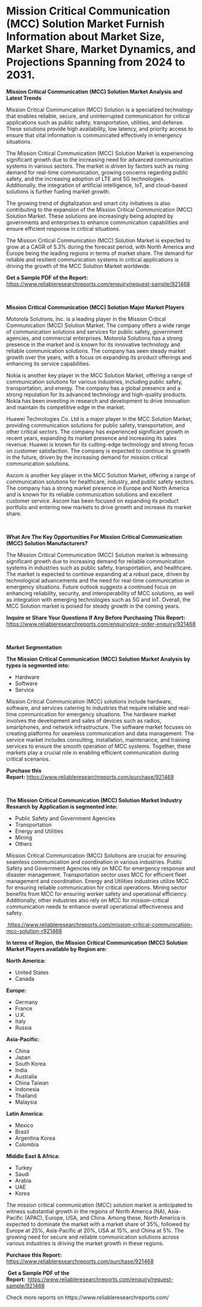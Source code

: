 <p><h1>Mission Critical Communication (MCC) Solution Market Furnish Information about Market Size, Market Share, Market Dynamics, and Projections Spanning from 2024 to 2031.</h1></p><p><strong>Mission Critical Communication (MCC) Solution Market Analysis and Latest Trends</strong></p>
<p><p>Mission Critical Communication (MCC) Solution is a specialized technology that enables reliable, secure, and uninterrupted communication for critical applications such as public safety, transportation, utilities, and defense. These solutions provide high availability, low latency, and priority access to ensure that vital information is communicated effectively in emergency situations.</p><p>The Mission Critical Communication (MCC) Solution Market is experiencing significant growth due to the increasing need for advanced communication systems in various sectors. The market is driven by factors such as rising demand for real-time communication, growing concerns regarding public safety, and the increasing adoption of LTE and 5G technologies. Additionally, the integration of artificial intelligence, IoT, and cloud-based solutions is further fueling market growth.</p><p>The growing trend of digitalization and smart city initiatives is also contributing to the expansion of the Mission Critical Communication (MCC) Solution Market. These solutions are increasingly being adopted by governments and enterprises to enhance communication capabilities and ensure efficient response in critical situations.</p><p>The Mission Critical Communication (MCC) Solution Market is expected to grow at a CAGR of 5.3% during the forecast period, with North America and Europe being the leading regions in terms of market share. The demand for reliable and resilient communication systems in critical applications is driving the growth of the MCC Solution Market worldwide.</p></p>
<p><strong>Get a Sample PDF of the Report:&nbsp;</strong> <a href="https://www.reliableresearchreports.com/enquiry/request-sample/921468">https://www.reliableresearchreports.com/enquiry/request-sample/921468</a></p>
<p>&nbsp;</p>
<p><strong>Mission Critical Communication (MCC) Solution Major Market Players</strong></p>
<p><p>Motorola Solutions, Inc. is a leading player in the Mission Critical Communication (MCC) Solution Market. The company offers a wide range of communication solutions and services for public safety, government agencies, and commercial enterprises. Motorola Solutions has a strong presence in the market and is known for its innovative technology and reliable communication solutions. The company has seen steady market growth over the years, with a focus on expanding its product offerings and enhancing its service capabilities.</p><p>Nokia is another key player in the MCC Solution Market, offering a range of communication solutions for various industries, including public safety, transportation, and energy. The company has a global presence and a strong reputation for its advanced technology and high-quality products. Nokia has been investing in research and development to drive innovation and maintain its competitive edge in the market.</p><p>Huawei Technologies Co. Ltd is a major player in the MCC Solution Market, providing communication solutions for public safety, transportation, and other critical sectors. The company has experienced significant growth in recent years, expanding its market presence and increasing its sales revenue. Huawei is known for its cutting-edge technology and strong focus on customer satisfaction. The company is expected to continue its growth in the future, driven by the increasing demand for mission critical communication solutions.</p><p>Ascom is another key player in the MCC Solution Market, offering a range of communication solutions for healthcare, industry, and public safety sectors. The company has a strong market presence in Europe and North America and is known for its reliable communication solutions and excellent customer service. Ascom has been focused on expanding its product portfolio and entering new markets to drive growth and increase its market share.</p></p>
<p>&nbsp;</p>
<p><strong>What Are The Key Opportunities For Mission Critical Communication (MCC) Solution Manufacturers?</strong></p>
<p><p>The Mission Critical Communication (MCC) Solution market is witnessing significant growth due to increasing demand for reliable communication systems in industries such as public safety, transportation, and healthcare. The market is expected to continue expanding at a robust pace, driven by technological advancements and the need for real-time communication in emergency situations. Future outlook suggests a continued focus on enhancing reliability, security, and interoperability of MCC solutions, as well as integration with emerging technologies such as 5G and IoT. Overall, the MCC Solution market is poised for steady growth in the coming years.</p></p>
<p><strong>Inquire or Share Your Questions If Any Before Purchasing This Report:</strong> <a href="https://www.reliableresearchreports.com/enquiry/pre-order-enquiry/921468">https://www.reliableresearchreports.com/enquiry/pre-order-enquiry/921468</a></p>
<p>&nbsp;</p>
<p><strong>Market Segmentation</strong></p>
<p><strong>The Mission Critical Communication (MCC) Solution Market Analysis by types is segmented into:</strong></p>
<p><ul><li>Hardware</li><li>Software</li><li>Service</li></ul></p>
<p><p>Mission Critical Communication (MCC) solutions include hardware, software, and services catering to industries that require reliable and real-time communication for emergency situations. The hardware market involves the development and sales of devices such as radios, smartphones, and network infrastructure. The software market focuses on creating platforms for seamless communication and data management. The service market includes consulting, installation, maintenance, and training services to ensure the smooth operation of MCC systems. Together, these markets play a crucial role in enabling efficient communication during critical scenarios.</p></p>
<p><strong>Purchase this Report:&nbsp;</strong><a href="https://www.reliableresearchreports.com/purchase/921468">https://www.reliableresearchreports.com/purchase/921468</a></p>
<p>&nbsp;</p>
<p><strong>The Mission Critical Communication (MCC) Solution Market Industry Research by Application is segmented into:</strong></p>
<p><ul><li>Public Safety and Government Agencies</li><li>Transportation</li><li>Energy and Utilities</li><li>Mining</li><li>Others</li></ul></p>
<p><p>Mission Critical Communication (MCC) Solutions are crucial for ensuring seamless communication and coordination in various industries. Public Safety and Government Agencies rely on MCC for emergency response and disaster management. Transportation sector uses MCC for efficient fleet management and coordination. Energy and Utilities industries utilize MCC for ensuring reliable communication for critical operations. Mining sector benefits from MCC for ensuring worker safety and operational efficiency. Additionally, other industries also rely on MCC for mission-critical communication needs to enhance overall operational effectiveness and safety.</p></p>
<p><a href="https://www.reliableresearchreports.com/mission-critical-communication-mcc-solution-r921468">&nbsp;https://www.reliableresearchreports.com/mission-critical-communication-mcc-solution-r921468</a></p>
<p><strong>In terms of Region, the Mission Critical Communication (MCC) Solution Market Players available by Region are:</strong></p>
<p>
    <p> <strong> North America: </strong>
        <ul>
            <li>United States</li>
            <li>Canada</li>
        </ul>
        </p> 
    <p> <strong> Europe: </strong>
        <ul>
            <li>Germany</li>
            <li>France</li>
            <li>U.K.</li>
            <li>Italy</li>
            <li>Russia</li>
        </ul>
        </p> 
    <p> <strong> Asia-Pacific: </strong>
        <ul>
            <li>China</li>
            <li>Japan</li>
            <li>South Korea</li>
            <li>India</li>
            <li>Australia</li>
            <li>China Taiwan</li>
            <li>Indonesia</li>
            <li>Thailand</li>
            <li>Malaysia</li>
        </ul>
        </p> 
    <p> <strong> Latin America: </strong>
        <ul>
            <li>Mexico</li>
            <li>Brazil</li>
            <li>Argentina Korea</li>
            <li>Colombia</li>
        </ul>
        </p> 
    <p> <strong> Middle East & Africa: </strong>
        <ul>
            <li>Turkey</li>
            <li>Saudi</li>
            <li>Arabia</li>
            <li>UAE</li>
            <li>Korea</li>
        </ul>
    </p>
    </p>
<p><p>The mission critical communication (MCC) solution market is anticipated to witness substantial growth in the regions of North America (NA), Asia-Pacific (APAC), Europe, USA, and China. Among these, North America is expected to dominate the market with a market share of 35%, followed by Europe at 25%, Asia-Pacific at 20%, USA at 15%, and China at 5%. The growing need for secure and reliable communication solutions across various industries is driving the market growth in these regions.</p></p>
<p><strong>Purchase this Report: </strong><a href="https://www.reliableresearchreports.com/purchase/921468">https://www.reliableresearchreports.com/purchase/921468</a></p>
<p>&nbsp;<strong>Get a Sample PDF of the Report:&nbsp;&nbsp;</strong><a href="https://www.reliableresearchreports.com/enquiry/request-sample/921468">https://www.reliableresearchreports.com/enquiry/request-sample/921468</a></p>
<p><strong></strong></p>
<p>Check more reports on https://www.reliableresearchreports.com/</p>